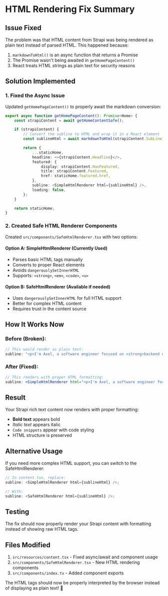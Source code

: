 # HTML Rendering Fix Summary

## Issue Fixed

The problem was that HTML content from Strapi was being rendered as plain text instead of parsed HTML. This happened because:

1. `markdownToHtml()` is an async function that returns a Promise
2. The Promise wasn't being awaited in `getHomePageContent()`
3. React treats HTML strings as plain text for security reasons

## Solution Implemented

### 1. **Fixed the Async Issue**

Updated `getHomePageContent()` to properly await the markdown conversion:

```typescript
export async function getHomePageContent(): Promise<Home> {
    const strapiContent = await getHomeContentSafe();

    if (strapiContent) {
        // Convert the subline to HTML and wrap it in a React element
        const sublineHtml = await markdownToHtml(strapiContent.SubLine);

        return {
            ...staticHome,
            headline: <>{strapiContent.Headline}</>,
            featured: {
                display: strapiContent.HasFeatured,
                title: strapiContent.Featured,
                href: staticHome.featured.href,
            },
            subline: <SimpleHtmlRenderer html={sublineHtml} />,
            loading: false,
        };
    }

    return staticHome;
}
```

### 2. **Created Safe HTML Renderer Components**

Created `src/components/SafeHtmlRenderer.tsx` with two options:

#### Option A: SimpleHtmlRenderer (Currently Used)

-   Parses basic HTML tags manually
-   Converts to proper React elements
-   Avoids `dangerouslySetInnerHTML`
-   Supports: `<strong>`, `<em>`, `<code>`, `<u>`

#### Option B: SafeHtmlRenderer (Available if needed)

-   Uses `dangerouslySetInnerHTML` for full HTML support
-   Better for complex HTML content
-   Requires trust in the content source

## How It Works Now

### Before (Broken):

```jsx
// This would render as plain text:
subline: "<p>I'm Axel, a software engineer focused on <strong>backend development</strong></p>";
```

### After (Fixed):

```jsx
// This renders with proper HTML formatting:
subline: <SimpleHtmlRenderer html="<p>I'm Axel, a software engineer focused on <strong>backend development</strong></p>" />;
```

## Result

Your Strapi rich text content now renders with proper formatting:

-   **Bold text** appears bold
-   _Italic text_ appears italic
-   `Code snippets` appear with code styling
-   HTML structure is preserved

## Alternative Usage

If you need more complex HTML support, you can switch to the SafeHtmlRenderer:

```typescript
// In content.tsx, replace:
subline: <SimpleHtmlRenderer html={sublineHtml} />;

// With:
subline: <SafeHtmlRenderer html={sublineHtml} />;
```

## Testing

The fix should now properly render your Strapi content with formatting instead of showing raw HTML tags.

## Files Modified

1. `src/resources/content.tsx` - Fixed async/await and component usage
2. `src/components/SafeHtmlRenderer.tsx` - New HTML rendering components
3. `src/components/index.ts` - Added component exports

The HTML tags should now be properly interpreted by the browser instead of displaying as plain text! 🎉
